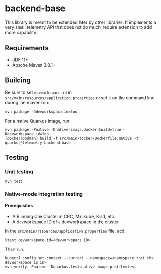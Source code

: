 # backend-base

This library is meant to be extended later by other libraries.  It implements a very small telemetry API that does not do much, require extension to add more capability.

## Requirements
* JDK 11+
* Apache Maven 3.8.1+

## Building

Be sure to set `devworkspace.id` in `src/main/resources/application.properties` or set it on the command line during the maven run:

```shell script
mvn package -Ddevworkspace.id=foo
```

For a native Quarkus image, run:

```shell script
mvn package -Pnative -Dnative-image.docker-build=true -Ddevworkspace.id=foo
[docker|podman] build -f src/main/docker/Dockerfile.native -t quarkus/telemetry-backend-base .
```

## Testing

### Unit testing

```shell script
mvn test
```

###  Native-mode integration testing

#### Prerequisites

+ A Running Che Cluster in CRC, Minikube, Kind, etc.
+ A devworkspace ID of a devworkspace in the cluster

In the `src/main/resources/application.properties` file, add:
```
%test.devworkspace.id=<devworkspace ID>
```

Then run:
```shell script
kubectl config set-context --current --namespace=<namespace that the devworkspace is in>
mvn verify -Pnative -Dquarkus.test.native-image-profile=test
```
